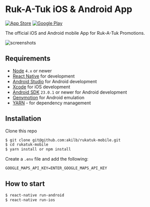 # Ruk-A-Tuk iOS & Android App

[![App Store](https://linkmaker.itunes.apple.com/htmlResources/assets/en_us//images/web/linkmaker/badge_appstore-lrg.svg)][appstore]
[![Google Play](https://play.google.com/intl/en_gb/badges/images/badge_new.png)][googleplay]

[appstore]: https://itunes.apple.com/us/app/ruk-a-tuk/id1273614449?ls=1&mt=8
[googleplay]: https://play.google.com/store/apps/details?id=com.rukatuk.app&hl=en_GB

The official iOS and Android mobile App for Ruk-A-Tuk Promotions.

![screenshots](https://user-images.githubusercontent.com/510174/29857420-7f34880c-8d50-11e7-8baa-feb5659534d5.png)

## Requirements
- [Node](https://nodejs.org) `4.x` or newer
- [React Native](http://facebook.github.io/react-native/docs/getting-started.html) for development
- [Android Studio](https://developer.android.com/studio/index.html) for Android development
- [Xcode](https://developer.apple.com/xcode/) for iOS development
- [Android SDK](https://developer.android.com/sdk/) `23.0.1` or newer for Android development
- [Genymotion](https://www.genymotion.com/) for Android emulation
- [YARN](https://yarnpkg.com/) - for dependency management

## Installation

Clone this repo

```sh
$ git clone git@github.com:akilb/rukatuk-mobile.git
$ cd rukatuk-mobile
$ yarn install or npm install
```

Create a `.env` file and add the following:

```
GOOGLE_MAPS_API_KEY=ENTER_GOOGLE_MAPS_API_KEY
```

## How to start

```sh
$ react-native run-android
$ react-native run-ios
```

